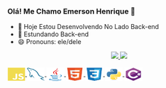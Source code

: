 ### Olá! Me Chamo Emerson Henrique 👋



- 🔭 Hoje Estou Desenvolvendo No Lado Back-end
- 🌱 Estundando Back-end
- 😄 Pronouns: ele/dele

<div align="center">
  <a href="https://github.com/emerson1ads">
  <img height="180em" src="https://github-readme-stats.vercel.app/api?username=emerson1ads&show_icons=true&theme=dark&include_all_commits=true&count_private=true"/>
  <img height="180em" src="https://github-readme-stats.vercel.app/api/top-langs/?username=emerson1ads&layout=compact&langs_count=7&theme=dark"/>
</div>
  
  <div style="display: inline_block"><br>
  <img align="center" alt="emerson-Js" height="30" width="40" src="https://raw.githubusercontent.com/devicons/devicon/master/icons/javascript/javascript-plain.svg">
  <img align="center" alt="emerson-Ts" height="30" width="40" src="https://raw.githubusercontent.com/devicons/devicon/master/icons/mysql/mysql-plain.svg">
  <img align="center" alt="emerson-React" height="30" width="40" src="https://raw.githubusercontent.com/devicons/devicon/master/icons/java/java-original.svg">
  <img align="center" alt="emerson-HTML" height="30" width="40" src="https://raw.githubusercontent.com/devicons/devicon/master/icons/html5/html5-original.svg">
  <img align="center" alt="emerson-CSS" height="30" width="40" src="https://raw.githubusercontent.com/devicons/devicon/master/icons/css3/css3-original.svg">
  <img align="center" alt="emerson-Python" height="30" width="40" src="https://raw.githubusercontent.com/devicons/devicon/master/icons/python/python-original.svg">
  <img align="center" alt="emerson-Csharp" height="30" width="40" src="https://raw.githubusercontent.com/devicons/devicon/master/icons/csharp/csharp-original.svg">
</div>
  
  ##

